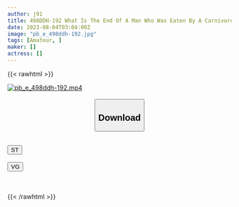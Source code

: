 ```yaml
---
author: j91
title: 498DDH-192 What Is The End Of A Man Who Was Eaten By A Carnivorous Beauty While His Wife Was Away? … Yes, I Put It Inside! Please Take A Look At The Hidden Video Footage Of A Stupid Man Who Hits A Young Woman With All His Energy! #059 (Misuzu Takeuchi)
date: 2023-08-04T03:04:00Z
image: "pb_e_498ddh-192.jpg"
tags: [Amateur, ]
maker: []
actress: []
---
```



{{< rawhtml >}}

<div class="video" data-videoid="6XMGRmjyK2S9DZM">
    <a href="javascript:;">
        <img src="https://my.j91.asia/posts/pb_e_498ddh-192/pb_e_498ddh-192.jpg" width="WIDTH" height="HEIGHT" alt="pb_e_498ddh-192.mp4" loading="lazy">
    </a>
</div>

<script type="text/javascript" src="https://j91.asia/asset/on-demand-st.js"></script>

<br>
  <link rel="stylesheet" href="https://j91.asia/asset/bs5.css">
  
  <center>
  <button class="btn btn-primary" type="button" data-bs-toggle="collapse" data-bs-target=".multi-collapse" aria-expanded="false" aria-controls="multiCollapseExample1 multiCollapseExample2"><h2>Download</h2></button></center>
</p>
<div class="row">
  <div class="col">
    <div class="collapse multi-collapse" id="multiCollapseExample1">
      <div class="card card-body">
	      	      <br>
<div class="buttons">  
<a href="https://streamtape.to/v/6XMGRmjyK2S9DZM"><button class="btn-hover color-3"><i class="fa fa-download"></i> ST</button></a></div>
    </div>
  </div>
</div>
  <div class="col">
    <div class="collapse multi-collapse" id="multiCollapseExample2">
      <div class="card card-body">
	      <br>
<div class="buttons">
    <a href="https://vgembed.com/v/Ro7kOVDN7NxZWBn"><button class="btn-hover color-9"><i class="fa fa-download"></i> VG</button></a></div>
<br><br>
      </div>
    </div>
  </div>
</div>

{{< /rawhtml >}}